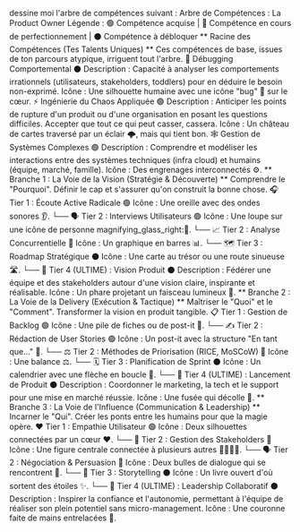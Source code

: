 dessine moi l'arbre de compétences suivant : Arbre de Compétences : La Product Owner Légende : 🟢 Compétence acquise | 🔵 Compétence en cours de perfectionnement | ⚫️ Compétence à débloquer ** Racine des Compétences (Tes Talents Uniques) ** Ces compétences de base, issues de ton parcours atypique, irriguent tout l'arbre. 🧠 Débugging Comportemental ⚫️ Description : Capacité à analyser les comportements irrationnels (utilisateurs, stakeholders, toddlers) pour en déduire le besoin non-exprimé. Icône : Une silhouette humaine avec une icône "bug" 🐞 sur le cœur. ⚡️ Ingénierie du Chaos Appliquée 🟢 Description : Anticiper les points de rupture d'un produit ou d'une organisation en posant les questions difficiles. Accepter que tout ce qui peut casser, cassera. Icône : Un château de cartes traversé par un éclair 🌩️, mais qui tient bon. 🕸️ Gestion de Systèmes Complexes 🟢 Description : Comprendre et modéliser les interactions entre des systèmes techniques (infra cloud) et humains (équipe, marché, famille). Icône : Des engrenages interconnectés ⚙️. ** Branche 1 : La Voie de la Vision (Stratégie & Découverte) ** Comprendre le "Pourquoi". Définir le cap et s'assurer qu'on construit la bonne chose. 🎧 Tier 1 : Écoute Active Radicale 🟢 Icône : Une oreille avec des ondes sonores 👂. └── 🗣️ Tier 2 : Interviews Utilisateurs 🟢 Icône : Une loupe sur une icône de personne magnifying_glass_right:👤. └── 📈 Tier 2 : Analyse Concurrentielle 🔵 Icône : Un graphique en barres 📊. └── 🗺️ Tier 3 : Roadmap Stratégique ⚫️ Icône : Une carte au trésor ou une route sinueuse 🛣️. └── 🎯 Tier 4 (ULTIME) : Vision Produit ⚫️ Description : Fédérer une équipe et des stakeholders autour d'une vision claire, inspirante et réalisable. Icône : Un phare projetant un faisceau lumineux 🔦. ** Branche 2 : La Voie de la Delivery (Exécution & Tactique) ** Maîtriser le "Quoi" et le "Comment". Transformer la vision en produit tangible. 📋 Tier 1 : Gestion de Backlog 🟢 Icône : Une pile de fiches ou de post-it 📑. └── ✍️ Tier 2 : Rédaction de User Stories 🟢 Icône : Un post-it avec la structure "En tant que..." 📝. └── ⚖️ Tier 2 : Méthodes de Priorisation (RICE, MoSCoW) 🔵 Icône : Une balance ⚖️. └── 🗓️ Tier 3 : Planification de Sprint ⚫️ Icône : Un calendrier avec une flèche en boucle 🔄. └── 🚀 Tier 4 (ULTIME) : Lancement de Produit ⚫️ Description : Coordonner le marketing, la tech et le support pour une mise en marché réussie. Icône : Une fusée qui décolle 🚀. ** Branche 3 : La Voie de l'Influence (Communication & Leadership) ** Incarner le "Qui". Créer les ponts entre les humains pour que la magie opère. ❤️ Tier 1 : Empathie Utilisateur 🟢 Icône : Deux silhouettes connectées par un cœur ❤️. └── 🤝 Tier 2 : Gestion des Stakeholders 🔵 Icône : Une figure centrale connectée à plusieurs autres 👨‍👩‍👧‍👦. └── 🗣️ Tier 2 : Négociation & Persuasion 🔵 Icône : Deux bulles de dialogue qui se rencontrent 💬. └── 📖 Tier 3 : Storytelling ⚫️ Icône : Un livre ouvert d'où sortent des étoiles ✨. └── 👑 Tier 4 (ULTIME) : Leadership Collaboratif ⚫️ Description : Inspirer la confiance et l'autonomie, permettant à l'équipe de réaliser son plein potentiel sans micro-management. Icône : Une couronne faite de mains entrelacées 👑.